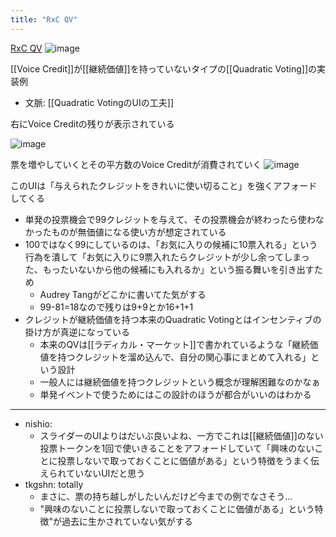 ```yaml
---
title: "RxC QV"
---
```


[RxC QV](https://quadraticvote.radicalxchange.org/)
![image](https://gyazo.com/cf992e481ed2547607d774b8a84bb40e/thumb/1000)

[[Voice Credit]]が[[継続価値]]を持っていないタイプの[[Quadratic Voting]]の実装例
- 文脈: [[Quadratic VotingのUIの工夫]]

右にVoice Creditの残りが表示されている

![image](https://gyazo.com/c50701d3bb4900313b94ff64b2eb68ef/thumb/1000)

票を増やしていくとその平方数のVoice Creditが消費されていく
![image](https://gyazo.com/373226ef843241c0ea3aee91f0571fd4/thumb/1000)

このUIは「与えられたクレジットをきれいに使い切ること」を強くアフォードしてくる
- 単発の投票機会で99クレジットを与えて、その投票機会が終わったら使わなかったものが無価値になる使い方が想定されている
- 100ではなく99にしているのは、「お気に入りの候補に10票入れる」という行為を潰して「お気に入りに9票入れたらクレジットが少し余ってしまった、もったいないから他の候補にも入れるか」という振る舞いを引き出すため
    - Audrey Tangがどこかに書いてた気がする
    - 99-81=18なので残りは9+9とか16+1+1
- クレジットが継続価値を持つ本来のQuadratic Votingとはインセンティブの掛け方が真逆になっている
    - 本来のQVは[[ラディカル・マーケット]]で書かれているような「継続価値を持つクレジットを溜め込んで、自分の関心事にまとめて入れる」という設計
    - 一般人には継続価値を持つクレジットという概念が理解困難なのかなぁ
    - 単発イベントで使うためにはこの設計のほうが都合がいいのはわかる

----
- nishio:
    - スライダーのUIよりはだいぶ良いよね、一方でこれは[[継続価値]]のない投票トークンを1回で使いきることをアフォードしていて「興味のないことに投票しないで取っておくことに価値がある」という特徴をうまく伝えられていないUIだと思う
- tkgshn: totally
    - まさに、票の持ち越しがしたいんだけど今までの例でなさそう...
    - "興味のないことに投票しないで取っておくことに価値がある」という特徴"が過去に生かされていない気がする
